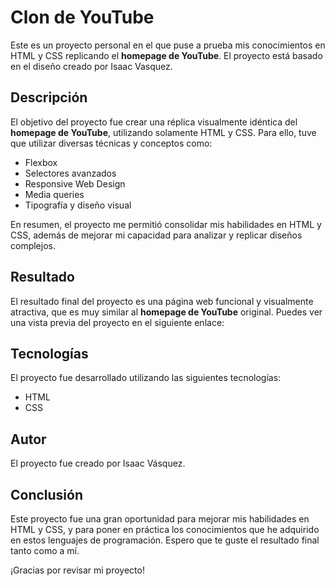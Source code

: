 # Clon de YouTube

Este es un proyecto personal en el que puse a prueba mis conocimientos en HTML y CSS replicando el **homepage de YouTube**. El proyecto está basado en el diseño creado por Isaac Vasquez.

## Descripción

El objetivo del proyecto fue crear una réplica visualmente idéntica del **homepage de YouTube**, utilizando solamente HTML y CSS. Para ello, tuve que utilizar diversas técnicas y conceptos como:

- Flexbox
- Selectores avanzados
- Responsive Web Design
- Media queries
- Tipografía y diseño visual

En resumen, el proyecto me permitió consolidar mis habilidades en HTML y CSS, además de mejorar mi capacidad para analizar y replicar diseños complejos.

## Resultado

El resultado final del proyecto es una página web funcional y visualmente atractiva, que es muy similar al **homepage de YouTube** original. Puedes ver una vista previa del proyecto en el siguiente enlace:

## Tecnologías

El proyecto fue desarrollado utilizando las siguientes tecnologías:

- HTML
- CSS

## Autor

El proyecto fue creado por Isaac Vásquez.

## Conclusión

Este proyecto fue una gran oportunidad para mejorar mis habilidades en HTML y CSS, y para poner en práctica los conocimientos que he adquirido en estos lenguajes de programación. Espero que te guste el resultado final tanto como a mí.

¡Gracias por revisar mi proyecto!
